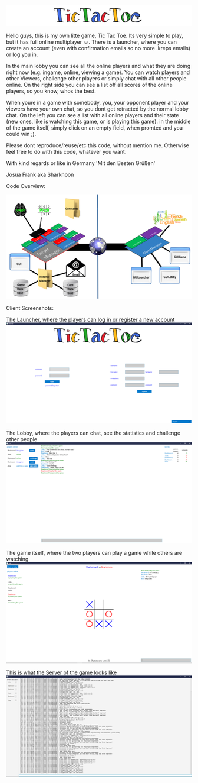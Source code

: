 ![Alt text](/TicTacToe/header.png?raw=true "TicTacToe")

Hello guys,
this is my own litte game, Tic Tac Toe. Its very simple to play, but it has full online multiplayer ☺. There is a launcher, where you can create an account (even with confirmation emails so no more .kreps emails) or log you in.

In the main lobby you can see all the online players and what they are doing right now (e.g. ingame, online, viewing a game). You can watch players and other Viewers, challenge other players or simply chat with all other people online. On the right side you can see a list off all scores of the online players, so you know, whos the best.

When youre in a game with somebody, you, your opponent player and your viewers have your own chat, so you dont get retracted by the normal lobby chat. On the left you can see a list with all online players and their state (new ones, like is watching this game, or is playing this game). in the middle of the game itself, simply click on an empty field, when promted and you could win ;).

Please dont reproduce/reuse/etc this code, without mention me. Otherwise feel free to do with this code, whatever you want.

With kind regards or like in Germany 'Mit den Besten Grüßen'

Josua Frank aka Sharknoon

Code Overview:

![Alt text](/TicTacToe/Overview.png?raw=true "Code Overview")

Client Screenshots:

The Launcher, where the players can log in or register a new account
![Alt text](/TicTacToe/launcher.png?raw=true "Launcher")

The Lobby, where the players can chat, see the statistics and challenge other people
![Alt text](/TicTacToe/lobby.png?raw=true "Lobby")

The game itself, where the two players can play a game while others are watching
![Alt text](/TicTacToe/game.png?raw=true "Game")

This is what the Server of the game looks like
![Alt text](/TicTacToe/server.png?raw=true "Server")
